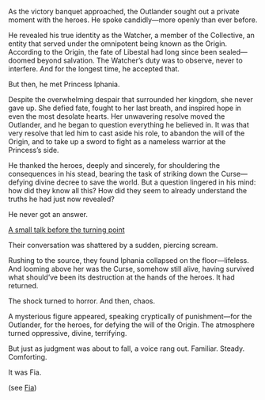 <!-- title: A Price for Defying Fate -->

As the victory banquet approached, the Outlander sought out a private moment with the heroes. He spoke candidly—more openly than ever before.

He revealed his true identity as the Watcher, a member of the Collective, an entity that served under the omnipotent being known as the Origin. According to the Origin, the fate of Libestal had long since been sealed—doomed beyond salvation. The Watcher’s duty was to observe, never to interfere. And for the longest time, he accepted that.

But then, he met Princess Iphania.

Despite the overwhelming despair that surrounded her kingdom, she never gave up. She defied fate, fought to her last breath, and inspired hope in even the most desolate hearts. Her unwavering resolve moved the Outlander, and he began to question everything he believed in. It was that very resolve that led him to cast aside his role, to abandon the will of the Origin, and to take up a sword to fight as a nameless warrior at the Princess’s side.

He thanked the heroes, deeply and sincerely, for shouldering the consequences in his stead, bearing the task of striking down the Curse—defying divine decree to save the world. But a question lingered in his mind: how did they know all this? How did they seem to already understand the truths he had just now revealed?

He never got an answer.

[A small talk before the turning point](#embed:https://www.youtube.com/live/b-jTHH6GK5w?t=6695)

Their conversation was shattered by a sudden, piercing scream.

Rushing to the source, they found Iphania collapsed on the floor—lifeless. And looming above her was the Curse, somehow still alive, having survived what should’ve been its destruction at the hands of the heroes. It had returned.

The shock turned to horror. And then, chaos.

A mysterious figure appeared, speaking cryptically of punishment—for the Outlander, for the heroes, for defying the will of the Origin. The atmosphere turned oppressive, divine, terrifying.

But just as judgment was about to fall, a voice rang out. Familiar. Steady. Comforting.

It was Fia.

(see [Fia](#node:fia))
